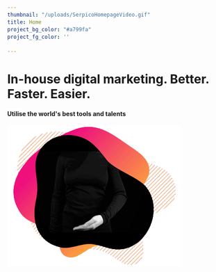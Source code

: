 ```yaml
---
thumbnail: "/uploads/SerpicoHomepageVideo.gif"
title: Home
project_bg_color: "#a799fa"
project_fg_color: ''

---
```

# In-house digital marketing. Better. Faster. Easier.

#### Utilise the world's best tools and talents

![](/uploads/SerpicoHomepageVideo.gif)